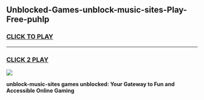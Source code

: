 
## Unblocked-Games-unblock-music-sites-Play-Free-puhlp
<h3>
<a href="https://premium76.site?title=unblock-music-sites&ref=20M">CLICK TO PLAY</a></h3>
<hr>

<h3>
<a href="https://premium76.site?title=unblock-music-sites&ref=20M">CLICK 2 PLAY</a>
  
</h3>

<a href="https://premium76.site?title=unblock-music-sites&ref=19M"><img src="https://clearcache.store/games.png"></a>


**unblock-music-sites games unblocked: Your Gateway to Fun and Accessible Online Gaming**
